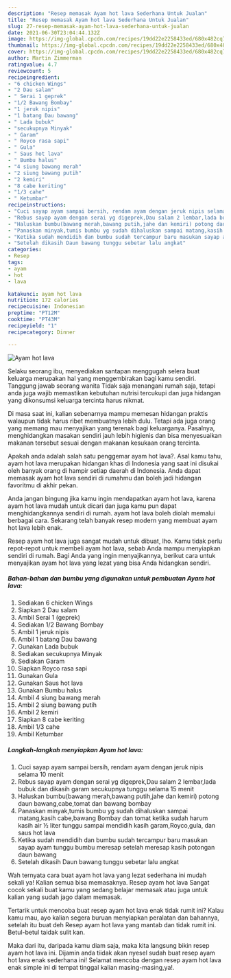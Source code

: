 ```yaml
---
description: "Resep memasak Ayam hot lava Sederhana Untuk Jualan"
title: "Resep memasak Ayam hot lava Sederhana Untuk Jualan"
slug: 27-resep-memasak-ayam-hot-lava-sederhana-untuk-jualan
date: 2021-06-30T23:04:44.132Z
image: https://img-global.cpcdn.com/recipes/19dd22e2258433ed/680x482cq70/ayam-hot-lava-foto-resep-utama.jpg
thumbnail: https://img-global.cpcdn.com/recipes/19dd22e2258433ed/680x482cq70/ayam-hot-lava-foto-resep-utama.jpg
cover: https://img-global.cpcdn.com/recipes/19dd22e2258433ed/680x482cq70/ayam-hot-lava-foto-resep-utama.jpg
author: Martin Zimmerman
ratingvalue: 4.7
reviewcount: 5
recipeingredient:
- "6 chicken Wings"
- "2 Dau salam"
- " Serai 1 geprek"
- "1/2 Bawang Bombay"
- "1 jeruk nipis"
- "1 batang Dau bawang"
- " Lada bubuk"
- "secukupnya Minyak"
- " Garam"
- " Royco rasa sapi"
- " Gula"
- " Saus hot lava"
- " Bumbu halus"
- "4 siung bawang merah"
- "2 siung bawang putih"
- "2 kemiri"
- "8 cabe keriting"
- "1/3 cahe"
- " Ketumbar"
recipeinstructions:
- "Cuci sayap ayam sampai bersih, rendam ayam dengan jeruk nipis selama 10 menit"
- "Rebus sayap ayam dengan serai yg digeprek,Dau salam 2 lembar,lada bubuk dan dikasih garam secukupnya tunggu selama 15 menit"
- "Haluskan bumbu(bawang merah,bawang putih,jahe dan kemiri) potong daun bawang,cabe,tomat dan bawang bombay"
- "Panaskan minyak,tumis bumbu yg sudah dihaluskan sampai matang,kasih cabe,bawang Bombay dan tomat ketika sudah harum kasih air ½ liter tunggu sampai mendidih kasih garam,Royco,gula, dan saus hot lava"
- "Ketika sudah mendidih dan bumbu sudah tercampur baru masukan sayap ayam tunggu bumbu meresap setelah meresap kasih potongan daun bawang"
- "Setelah dikasih Daun bawang tunggu sebetar lalu angkat"
categories:
- Resep
tags:
- ayam
- hot
- lava

katakunci: ayam hot lava 
nutrition: 172 calories
recipecuisine: Indonesian
preptime: "PT12M"
cooktime: "PT43M"
recipeyield: "1"
recipecategory: Dinner

---
```



![Ayam hot lava](https://img-global.cpcdn.com/recipes/19dd22e2258433ed/680x482cq70/ayam-hot-lava-foto-resep-utama.jpg)

Selaku seorang ibu, menyediakan santapan menggugah selera buat keluarga merupakan hal yang menggembirakan bagi kamu sendiri. Tanggung jawab seorang  wanita Tidak saja menangani rumah saja, tetapi anda juga wajib memastikan kebutuhan nutrisi tercukupi dan juga hidangan yang dikonsumsi keluarga tercinta harus nikmat.

Di masa  saat ini, kalian sebenarnya mampu memesan hidangan praktis walaupun tidak harus ribet membuatnya lebih dulu. Tetapi ada juga orang yang memang mau menyajikan yang terenak bagi keluarganya. Pasalnya, menghidangkan masakan sendiri jauh lebih higienis dan bisa menyesuaikan makanan tersebut sesuai dengan makanan kesukaan orang tercinta. 



Apakah anda adalah salah satu penggemar ayam hot lava?. Asal kamu tahu, ayam hot lava merupakan hidangan khas di Indonesia yang saat ini disukai oleh banyak orang di hampir setiap daerah di Indonesia. Anda dapat memasak ayam hot lava sendiri di rumahmu dan boleh jadi hidangan favoritmu di akhir pekan.

Anda jangan bingung jika kamu ingin mendapatkan ayam hot lava, karena ayam hot lava mudah untuk dicari dan juga kamu pun dapat menghidangkannya sendiri di rumah. ayam hot lava boleh diolah memalui berbagai cara. Sekarang telah banyak resep modern yang membuat ayam hot lava lebih enak.

Resep ayam hot lava juga sangat mudah untuk dibuat, lho. Kamu tidak perlu repot-repot untuk membeli ayam hot lava, sebab Anda mampu menyiapkan sendiri di rumah. Bagi Anda yang ingin menyajikannya, berikut cara untuk menyajikan ayam hot lava yang lezat yang bisa Anda hidangkan sendiri.

<!--inarticleads1-->

##### Bahan-bahan dan bumbu yang digunakan untuk pembuatan Ayam hot lava:

1. Sediakan 6 chicken Wings
1. Siapkan 2 Dau salam
1. Ambil  Serai 1 (geprek)
1. Sediakan 1/2 Bawang Bombay
1. Ambil 1 jeruk nipis
1. Ambil 1 batang Dau bawang
1. Gunakan  Lada bubuk
1. Sediakan secukupnya Minyak
1. Sediakan  Garam
1. Siapkan  Royco rasa sapi
1. Gunakan  Gula
1. Gunakan  Saus hot lava
1. Gunakan  Bumbu halus
1. Ambil 4 siung bawang merah
1. Ambil 2 siung bawang putih
1. Ambil 2 kemiri
1. Siapkan 8 cabe keriting
1. Ambil 1/3 cahe
1. Ambil  Ketumbar




<!--inarticleads2-->

##### Langkah-langkah menyiapkan Ayam hot lava:

1. Cuci sayap ayam sampai bersih, rendam ayam dengan jeruk nipis selama 10 menit
1. Rebus sayap ayam dengan serai yg digeprek,Dau salam 2 lembar,lada bubuk dan dikasih garam secukupnya tunggu selama 15 menit
1. Haluskan bumbu(bawang merah,bawang putih,jahe dan kemiri) potong daun bawang,cabe,tomat dan bawang bombay
1. Panaskan minyak,tumis bumbu yg sudah dihaluskan sampai matang,kasih cabe,bawang Bombay dan tomat ketika sudah harum kasih air ½ liter tunggu sampai mendidih kasih garam,Royco,gula, dan saus hot lava
1. Ketika sudah mendidih dan bumbu sudah tercampur baru masukan sayap ayam tunggu bumbu meresap setelah meresap kasih potongan daun bawang
1. Setelah dikasih Daun bawang tunggu sebetar lalu angkat




Wah ternyata cara buat ayam hot lava yang lezat sederhana ini mudah sekali ya! Kalian semua bisa memasaknya. Resep ayam hot lava Sangat cocok sekali buat kamu yang sedang belajar memasak atau juga untuk kalian yang sudah jago dalam memasak.

Tertarik untuk mencoba buat resep ayam hot lava enak tidak rumit ini? Kalau kamu mau, ayo kalian segera buruan menyiapkan peralatan dan bahannya, setelah itu buat deh Resep ayam hot lava yang mantab dan tidak rumit ini. Betul-betul taidak sulit kan. 

Maka dari itu, daripada kamu diam saja, maka kita langsung bikin resep ayam hot lava ini. Dijamin anda tiidak akan nyesel sudah buat resep ayam hot lava enak sederhana ini! Selamat mencoba dengan resep ayam hot lava enak simple ini di tempat tinggal kalian masing-masing,ya!.

